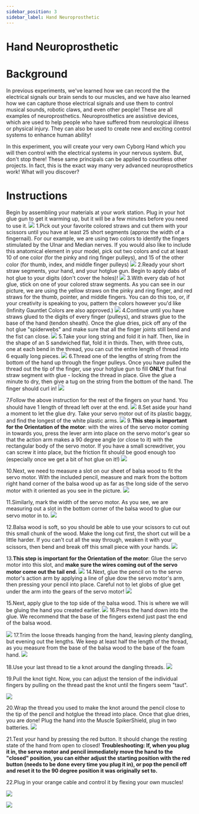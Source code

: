 ```yaml
---
sidebar_position: 3
sidebar_label: Hand Neuroprosthetic
---
```


# Hand Neuroprosthetic #

# Background #
In previous experiments, we've learned how we can record the the electrical signals our brain sends to our muscles, and we have also learned how we can capture those electrical signals and use them to control musical sounds, robotic claws, and even other people! These are all examples of neuroprosthetics. Neuroprosthetics are assistive devices, which are used to help people who have suffered from neurological illness or physical injury. They can also be used to create new and exciting control systems to enhance human ability!

In this experiment, you will create your very own Cyborg Hand which you will then control with the electrical systems in your nervous system. But, don't stop there! These same principals can be applied to countless other projects. In fact, this is the exact way many very advanced neuroprosthetics work! What will you discover?

# Instructions
Begin by assembling your materials at your work station. Plug in your hot glue gun to get it warming up, but it will be a few minutes before you need to use it.
![](./prosthetic_hand_1.webp)
1.Pick out your favorite colored straws and cut them with your scissors until you have at least 25 short segments (approx the width of a fingernail). For our example, we are using two colors to identify the fingers stimulated by the Ulnar and Median nerves. If you would also like to include this anatomical element in your model, pick out two colors and cut at least 10 of one color (for the pinky and ring finger pulleys), and 15 of the other color (for thumb, index, and middle finger pulleys)
![](./prosthetic_hand_2.webp)
2.Ready your short straw segments, your hand, and your hotglue gun. Begin to apply dabs of hot glue to your digits (don't cover the holes)!
![](./prosthetic_hand_3.webp)
3.With every dab of hot glue, stick on one of your colored straw segments. As you can see in our picture, we are using the yellow straws on the pinky and ring finger, and red straws for the thumb, pointer, and middle fingers. You can do this too, or, if your creativity is speaking to you, pattern the colors however you'd like (Infinity Gauntlet Colors are also approved.)
![](./prosthetic_hand_4.webp)
4.Continue until you have straws glued to the digits of every finger (pulleys), and straws glue to the base of the hand (tendon sheath). Once the glue dries, pick off any of the hot glue "spiderwebs" and make sure that all the finger joints still bend and the fist can close.
![](./prosthetic_hand_5.webp)
5.Take your long string and fold it in half. Then, like in the shape of an S sandwiched flat, fold it in thirds. Then, with three cuts, one at each bend in the thread, you can cut the entire length of thread into 6 equally long pieces.
![](./prosthetic_hand_6.webp)
6.Thread one of the lengths of string from the bottom of the hand up through the finger pulleys. Once you have pulled the thread out the tip of the finger, use your hotglue gun to fill **ONLY** that final straw segment with glue - locking the thread in place. Give the glue a minute to dry, then give a tug on the string from the bottom of the hand. The finger should curl in!
![](./prosthetic_hand_7.webp)

7.Follow the above instruction for the rest of the fingers on your hand. You should have 1 length of thread left over at the end.
![](./prosthetic_hand_8.webp)
8.Set aside your hand a moment to let the glue dry. Take your servo motor out of its plastic baggy, and find the longest of the white plastic arms.
![](./prosthetic_hand_9.webp)
9.**This step is important for the Orientation of the motor**: with the wires of the servo motor coming in towards you, press the lever arm into place on the servo motor's gear so that the action arm makes a 90 degree angle (or close to it) with the rectangular body of the servo motor. If you have a small screwdriver, you can screw it into place, but the friction fit should be good enough too (especially once we get a bit of hot glue on it!)
![](./prosthetic_hand_10.webp)

10.Next, we need to measure a slot on our sheet of balsa wood to fit the servo motor. With the included pencil, measure and mark from the bottom right hand corner of the balsa wood up as far as the long side of the servo motor with it oriented as you see in the picture.
![](./prosthetic_hand_11.webp)

11.Similarly, mark the width of the servo motor. As you see, we are measuring out a slot in the bottom corner of the balsa wood to glue our servo motor in to.
![](./prosthetic_hand_12.webp)

12.Balsa wood is soft, so you should be able to use your scissors to cut out this small chunk of the wood. Make the long cut first, the short cut will be a little harder. If you can't cut all the way through, weaken it with your scissors, then bend and break off this small piece with your hands.
![](./prosthetic_hand_13.webp)

13.**This step is important for the Orientation of the motor**: Glue the servo motor into this slot, and **make sure the wires coming out of the servo motor come out the tail end.**
![](./prosthetic_hand_14.webp)
14.Next, glue the pencil on to the servo motor's action arm by applying a line of glue dow the servo motor's arm, then pressing your pencil into place. Careful not to let globs of glue get under the arm into the gears of the servo motor!
![](./prosthetic_hand_15.webp)

15.Next, apply glue to the top side of the balsa wood. This is where we will be gluing the hand you created earlier.
![](./prosthetic_hand_16.webp)
16.Press the hand down into the glue. We recommend that the base of the fingers extend just past the end of the balsa wood.

![](./prosthetic_hand_17.webp)
17.Trim the loose threads hanging from the hand, leaving plenty dangling, but evening out the lengths. We keep at least half the length of the thread, as you measure from the base of the balsa wood to the base of the foam hand.
![](./prosthetic_hand_18.webp)

18.Use your last thread to tie a knot around the dangling threads.
![](./prosthetic_hand_19.webp)

19.Pull the knot tight. Now, you can adjust the tension of the individual fingers by pulling on the thread past the knot until the fingers seem "taut".

![](./prosthetic_hand_20.webp)

20.Wrap the thread you used to make the knot around the pencil close to the tip of the pencil and hotglue the thread into place. Once that glue dries, you are done! Plug the hand into the Muscle SpikerShield, plug in two batteries.
![](./prosthetic_hand_21.webp)

21.Test your hand by pressing the red button. It should change the resting state of the hand from open to closed! **Troubleshooting: If, when you plug it in, the servo motor and pencil immediately move the hand to the "closed" position, you can either adjust the starting position with the red button (needs to be done every time you plug it in), or pop the pencil off and reset it to the 90 degree position it was originally set to.**

22.Plug in your orange cable and control it by flexing your own muscles!

![](./prosthetic_hand_22.webp)

![](./prosthetic_hand_23b.webp)

